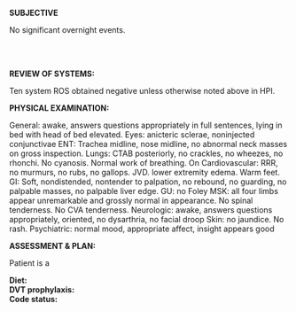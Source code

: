**SUBJECTIVE**

No significant overnight events.

<BR>
<BR>


**REVIEW OF SYSTEMS:**

Ten system ROS obtained negative unless otherwise noted above in HPI.

**PHYSICAL EXAMINATION:**

General: awake, answers questions appropriately in full sentences, lying in bed with head of bed elevated.
Eyes: anicteric sclerae, noninjected conjunctivae
ENT: Trachea midline, nose midline, no abnormal neck masses on gross inspection.
Lungs: CTAB posteriorly, no crackles, no wheezes, no rhonchi. No cyanosis. Normal work of breathing. On 
Cardiovascular: RRR, no murmurs, no rubs, no gallops.  JVD.  lower extremity edema. Warm feet.
GI: Soft, nondistended, nontender to palpation, no rebound, no guarding, no palpable masses, no palpable liver edge.
GU: no Foley
MSK: all four limbs appear unremarkable and grossly normal in appearance. No spinal tenderness. No CVA tenderness.
Neurologic: awake, answers questions appropriately, oriented, no dysarthria, no facial droop
Skin: no jaundice. No rash.
Psychiatric: normal mood, appropriate affect, insight appears good


**ASSESSMENT & PLAN:**

Patient is a



**Diet:**  
**DVT prophylaxis:**  
**Code status:**  


